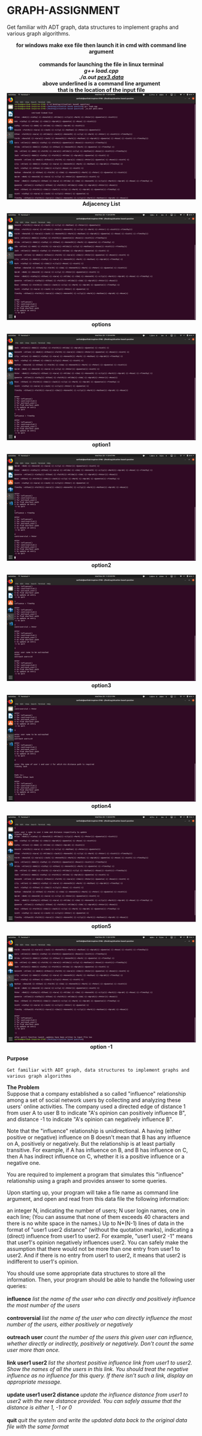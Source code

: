 # GRAPH-ASSIGNMENT

Get familiar with ADT graph, data structures to implement graphs and various graph algorithms.
<br>
<p align="center">
    <b>for windows make exe file then launch it in cmd with command line argument<br><br>
commands for launching the file in linux terminal<br>
<i>g++ load.cpp<br>
./a.out <u>pex3.data</u></i><br>
above underlined is a command line argument<br>
that is the location of the input file</b>
  <img src="screenshots/list_display.png" title="list display">
  <b>Adjacency List</b><br><br>
  <img src="screenshots/options.png">
  <b>options</b><br><br>
  <img src="screenshots/option1.png" >
  <b>option1</b><br><br>
  <img src="screenshots/option2.png" >
  <b>option2</b><br><br>
  <img src="screenshots/option3.png" >
  <b>option3</b><br><br>
  <img src="screenshots/option4.png" >
  <b>option4</b><br><br>
  <img src="screenshots/option5.png" >
  <b>option5</b><br><br>
  <img src="screenshots/option_minus1.png" >
  <b>option  -1</b>
</p>
<b>Purpose</b>

    Get familiar with ADT graph, data structures to implement graphs and various graph algorithms

<b>The Problem</b>
<br>
Suppose that a company established a so called "influence" relationship among a set of social network users by collecting and analyzing these users' online activities. The company used a directed edge of distance 1 from user A to user B to indicate "A's opinion can positively influence B", and distance -1 to indicate "A's opinion can negatively influence B".


Note that the "influence" relationship is unidirectional. A having (either positive or negative) influence on B doesn't mean that B has any influence on A, positively or negatively. But the relationship is at least partially transitive. For example, if A has influence on B, and B has influence on C, then A has indirect influence on C, whether it is a positive influence or a negative one.

You are required to implement a program that simulates this "influence" relationship using a graph and provides answer to some queries.

Upon starting up, your program will take a file name as command line argument, and open and read from this data file the following information:

an integer N, indicating the number of users;
N user login names, one in each line; (You can assume that none of them exceeds 40 characters and there is no white space in the names.)
Up to N*(N-1) lines of data in the format of "user1 user2 distance" (without the quotation marks), indicating a (direct) influence from user1 to user2. For example, "user1 user2 -1" means that user1's opinion negatively influences user2. You can safely make the assumption that there would not be more than one entry from user1 to user2. And if there is no entry from user1 to user2, it means that user2 is indifferent to user1's opinion.

You should use some appropriate data structures to store all the information. Then, your program should be able to handle the following user queries:<br><br>
<b>influence</b> 	<i> list the name of the user who can directly and positively influence the most number of the users </i><br><br>
<b>controversial </b>	<i> list the name of the user who can directly influence the most number of the users, either positively or negatively </i><br><br>
<b>outreach user</b> 	<i> count the number of the users this given user can influence, whether directly or indirectly, positively or negatively.
Don't count the same user more than once. </i><br><br>
<b>link user1 user2 </b>	<i> list the shortest positive influence link from user1 to user2. Show the names of all the users in this link.
You should treat the negative influence as no influence for this query.
If there isn't such a link, display an appropriate message. </i><br><br>
<b>update user1 user2 distance </b>	<i> update the influence distance from user1 to user2 with the new distance provided. You can safely assume that the distance is either 1, -1 or 0 </i><br><br>
<b>quit </b>	<i> quit the system and write the updated data back to the original data file with the same format </i>
